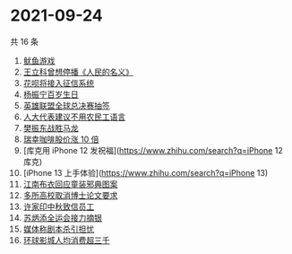 # 2021-09-24

共 16 条

<!-- BEGIN ZHIHUSEARCH -->
<!-- 最后更新时间 Fri Sep 24 2021 07:11:16 GMT+0800 (China Standard Time) -->
1. [鱿鱼游戏](https://www.zhihu.com/search?q=鱿鱼游戏)
1. [王立科曾想停播《人民的名义》](https://www.zhihu.com/search?q=王立科)
1. [花呗将接入征信系统](https://www.zhihu.com/search?q=花呗)
1. [杨振宁百岁生日](https://www.zhihu.com/search?q=杨振宁)
1. [英雄联盟全球总决赛抽签](https://www.zhihu.com/search?q=s11)
1. [人大代表建议不用农民工语言](https://www.zhihu.com/search?q=农民工语言)
1. [樊振东战胜马龙](https://www.zhihu.com/search?q=樊振东)
1. [瑞幸咖啡股价涨 10 倍](https://www.zhihu.com/search?q=瑞幸)
1. [库克用 iPhone 12 发祝福](https://www.zhihu.com/search?q=iPhone 12 库克)
1. [iPhone 13 上手体验](https://www.zhihu.com/search?q=iPhone 13)
1. [江南布衣回应童装邪典图案](https://www.zhihu.com/search?q=江南布衣)
1. [多所高校取消博士论文要求](https://www.zhihu.com/search?q=博士论文)
1. [许家印中秋致信员工](https://www.zhihu.com/search?q=许家印致信)
1. [苏炳添全运会接力摘银](https://www.zhihu.com/search?q=苏炳添)
1. [媒体称剧本杀引担忧](https://www.zhihu.com/search?q=剧本杀)
1. [环球影城人均消费超三千 ](https://www.zhihu.com/search?q=环球影城)
<!-- END ZHIHUSEARCH -->
